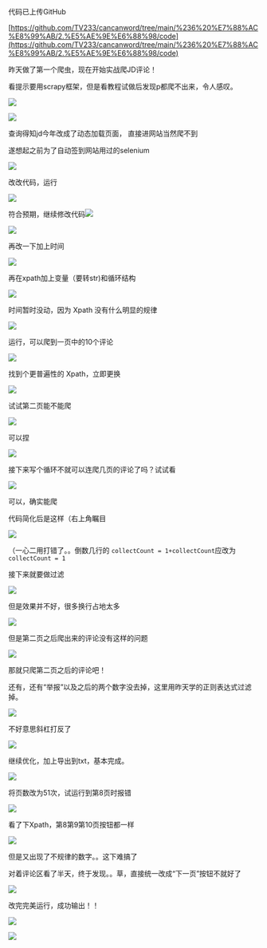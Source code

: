 代码已上传GitHub

[https://github.com/TV233/cancanword/tree/main/%236%20%E7%88%AC%E8%99%AB/2.%E5%AE%9E%E6%88%98/code](https://github.com/TV233/cancanword/tree/main/%236%20%E7%88%AC%E8%99%AB/2.%E5%AE%9E%E6%88%98/code)





昨天做了第一个爬虫，现在开始实战爬JD评论！

看提示要用scrapy框架，但是看教程试做后发现p都爬不出来，令人感叹。 



![](https://cdn.staticaly.com/gh/TV233/blogpic@master/img/QQ截图20220908111526.png)

![](https://cdn.staticaly.com/gh/TV233/blogpic@master/img/QQ截图20220908111723.png)

查询得知jd今年改成了动态加载页面， 直接进网站当然爬不到

遂想起之前为了自动签到网站用过的selenium

![](https://cdn.staticaly.com/gh/TV233/blogpic@master/img/QQ截图20220908113157.png)

改改代码，运行

![](https://cdn.staticaly.com/gh/TV233/blogpic@master/img/QQ截图20220908113325.png)

符合预期，继续修改代码![](https://cdn.staticaly.com/gh/TV233/blogpic@master/img/QQ截图20220908114119.png)

![](https://cdn.staticaly.com/gh/TV233/blogpic@master/img/QQ截图20220908114037.png)

再改一下加上时间

![](https://cdn.staticaly.com/gh/TV233/blogpic@master/img/QQ截图20220908114831.png)

再在xpath加上变量（要转str)和循环结构

![](https://cdn.staticaly.com/gh/TV233/blogpic@master/img/QQ截图20220908144050.png)

时间暂时没动，因为 Xpath 没有什么明显的规律

![](https://cdn.staticaly.com/gh/TV233/blogpic@master/img/QQ截图20220908144913.png)

运行，可以爬到一页中的10个评论

![](https://cdn.staticaly.com/gh/TV233/blogpic@master/img/QQ截图20220908144341.png)

找到个更普遍性的 Xpath，立即更换

![](https://cdn.staticaly.com/gh/TV233/blogpic@master/img/QQ截图20220908154604.png)

试试第二页能不能爬

![](https://cdn.staticaly.com/gh/TV233/blogpic@master/img/QQ截图20220908154143.png)

可以捏

![](https://cdn.staticaly.com/gh/TV233/blogpic@master/img/QQ截图20220908154125.png)

接下来写个循环不就可以连爬几页的评论了吗？试试看

![](https://cdn.staticaly.com/gh/TV233/blogpic@master/img/QQ截图20220908162256.png)

可以，确实能爬

代码简化后是这样（右上角瞩目

![](https://cdn.staticaly.com/gh/TV233/blogpic@master/img/QQ截图20220908163027.png)

（一心二用打错了。。倒数几行的 `collectCount = 1+collectCount`应改为 `collectCount = 1`

接下来就要做过滤

![](https://cdn.staticaly.com/gh/TV233/blogpic@master/img/QQ截图20220908173124.png)

但是效果并不好，很多换行占地太多

![](https://cdn.staticaly.com/gh/TV233/blogpic@master/img/QQ截图20220908173230.png)

但是第二页之后爬出来的评论没有这样的问题

![](https://cdn.staticaly.com/gh/TV233/blogpic@master/img/QQ截图20220908173323.png)

那就只爬第二页之后的评论吧！

还有，还有“举报”以及之后的两个数字没去掉，这里用昨天学的正则表达式过滤掉。

![](https://cdn.staticaly.com/gh/TV233/blogpic@master/img/QQ截图20220908190538.png)

不好意思斜杠打反了

![](https://cdn.staticaly.com/gh/TV233/blogpic@master/img/QQ截图20220908192051.png)

继续优化，加上导出到txt，基本完成。

![](https://cdn.staticaly.com/gh/TV233/blogpic@master/img/QQ截图20220908195518.png)

将页数改为51次，试运行到第8页时报错

![](https://cdn.staticaly.com/gh/TV233/blogpic@master/img/QQ截图20220908200442.png)

看了下Xpath，第8第9第10页按钮都一样

![](https://cdn.staticaly.com/gh/TV233/blogpic@master/img/QQ截图20220908200549.png)

但是又出现了不规律的数字。。这下难搞了

对着评论区看了半天，终于发现。。草，直接统一改成“下一页”按钮不就好了

![](https://cdn.staticaly.com/gh/TV233/blogpic@master/img/QQ截图20220908223650.png)

改完完美运行，成功输出！！

![](https://cdn.staticaly.com/gh/TV233/blogpic@master/img/QQ截图20220908224058.png)

![](https://cdn.staticaly.com/gh/TV233/blogpic@master/img/QQ截图20220908224106.png)

